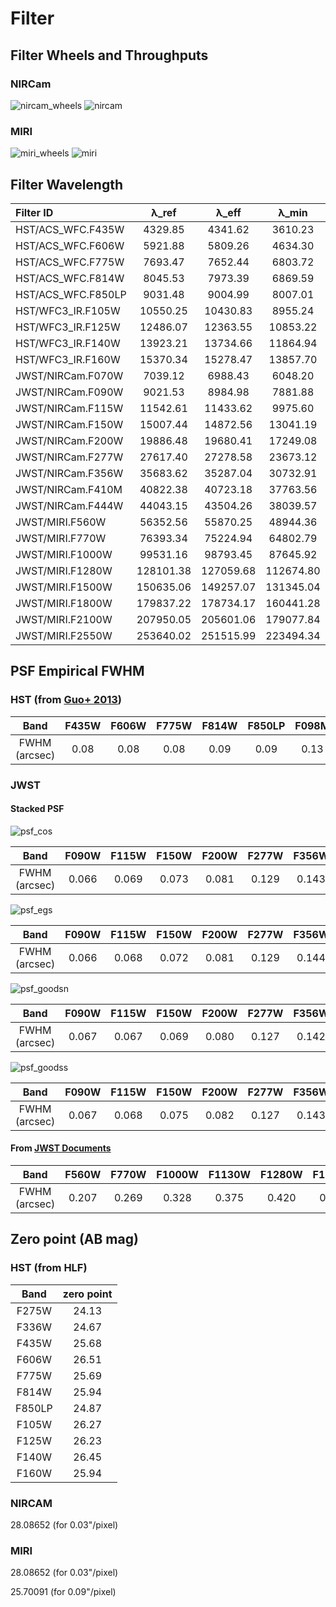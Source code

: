 # Filter 

## Filter Wheels and Throughputs 

### NIRCam
![nircam_wheels](nircam_wheels.jpeg)
![nircam](nircam.jpeg)

### MIRI
![miri_wheels](miri_wheels.jpeg)
![miri](miri.jpeg)

## Filter Wavelength

| Filter ID          | &lambda;_ref | &lambda;_eff | &lambda;_min | &lambda;_max |
|:-------------------|:------------:|:------------:|:------------:|:------------:|
| HST/ACS_WFC.F435W  |   4329.85    |   4341.62    |   3610.23    |   4883.77    |
| HST/ACS_WFC.F606W  |   5921.88    |   5809.26    |   4634.30    |   7180.10    |
| HST/ACS_WFC.F775W  |   7693.47    |   7652.44    |   6803.72    |   8631.82    |
| HST/ACS_WFC.F814W  |   8045.53    |   7973.39    |   6869.59    |   9632.01    |
| HST/ACS_WFC.F850LP |   9031.48    |   9004.99    |   8007.01    |   10862.13   |
| HST/WFC3_IR.F105W  |   10550.25   |   10430.83   |   8955.24    |   12130.55   |
| HST/WFC3_IR.F125W  |   12486.07   |   12363.55   |   10853.22   |   14141.73   |
| HST/WFC3_IR.F140W  |   13923.21   |   13734.66   |   11864.94   |   16133.14   |
| HST/WFC3_IR.F160W  |   15370.34   |   15278.47   |   13857.70   |   17003.09   |
| JWST/NIRCam.F070W  |   7039.12    |   6988.43    |   6048.20    |   7927.07    |
| JWST/NIRCam.F090W  |   9021.53    |   8984.98    |   7881.88    |   10243.08   |
| JWST/NIRCam.F115W  |   11542.61   |   11433.62   |   9975.60    |   13058.40   |
| JWST/NIRCam.F150W  |   15007.44   |   14872.56   |   13041.19   |   16948.89   |
| JWST/NIRCam.F200W  |   19886.48   |   19680.41   |   17249.08   |   22596.64   |
| JWST/NIRCam.F277W  |   27617.40   |   27278.58   |   23673.12   |   32203.22   |
| JWST/NIRCam.F356W  |   35683.62   |   35287.04   |   30732.91   |   40801.26   |
| JWST/NIRCam.F410M  |   40822.38   |   40723.18   |   37763.56   |   44048.41   |
| JWST/NIRCam.F444W  |   44043.15   |   43504.26   |   38039.57   |   50995.50   |
| JWST/MIRI.F560W    |   56352.56   |   55870.25   |   48944.36   |   64279.58   |
| JWST/MIRI.F770W    |   76393.34   |   75224.94   |   64802.79   |   88382.09   |
| JWST/MIRI.F1000W   |   99531.16   |   98793.45   |   87645.92   |  111053.33   |
| JWST/MIRI.F1280W   |  128101.38   |  127059.68   |  112674.80   |  143435.71   |
| JWST/MIRI.F1500W   |  150635.06   |  149257.07   |  131345.04   |  171580.84   |
| JWST/MIRI.F1800W   |  179837.22   |  178734.17   |  160441.28   |  203000.78   |
| JWST/MIRI.F2100W   |  207950.05   |  205601.06   |  179077.84   |  244780.51   |
| JWST/MIRI.F2550W   |  253640.02   |  251515.99   |  223494.34   |  299940.00   |

## PSF Empirical FWHM

### HST (from [Guo+ 2013](https://ui.adsabs.harvard.edu/abs/2013ApJS..207...24G))

|     Band      | F435W | F606W | F775W | F814W | F850LP | F098M | F105W | F125W | F160W |
|:-------------:|:-----:|:-----:|:-----:|:-----:|:------:|:-----:|:-----:|:-----:|:-----:|
| FWHM (arcsec) | 0.08  | 0.08  | 0.08  | 0.09  |  0.09  | 0.13  | 0.15  | 0.16  | 0.17  |

### JWST

#### Stacked PSF

![psf_cos](check_psf_cos_psfr.png)

|     Band      | F090W | F115W | F150W | F200W | F277W | F356W | F410M | F444W |
|:-------------:|:-----:|:-----:|:-----:|:-----:|:-----:|:-----:|:-----:|:-----:|
| FWHM (arcsec) | 0.066 | 0.069 | 0.073 | 0.081 | 0.129 | 0.143 | 0.156 | 0.163 |

![psf_egs](check_psf_egs_psfr.png)

|     Band      | F090W | F115W | F150W | F200W | F277W | F356W | F410M | F444W |
|:-------------:|:-----:|:-----:|:-----:|:-----:|:-----:|:-----:|:-----:|:-----:|
| FWHM (arcsec) | 0.066 | 0.068 | 0.072 | 0.081 | 0.129 | 0.144 | 0.155 | 0.165 |

![psf_goodsn](check_psf_goodsn_psfr.png)

|     Band      | F090W | F115W | F150W | F200W | F277W | F356W | F410M | F444W |
|:-------------:|:-----:|:-----:|:-----:|:-----:|:-----:|:-----:|:-----:|:-----:|
| FWHM (arcsec) | 0.067 | 0.067 | 0.069 | 0.080 | 0.127 | 0.142 | 0.154 | 0.162 |

![psf_goodss](check_psf_goodss_psfr.png)

|     Band      | F090W | F115W | F150W | F200W | F277W | F356W | F410M | F444W |
|:-------------:|:-----:|:-----:|:-----:|:-----:|:-----:|:-----:|:-----:|:-----:|
| FWHM (arcsec) | 0.067 | 0.068 | 0.075 | 0.082 | 0.127 | 0.143 | 0.154 | 0.163 |

#### From [JWST Documents](https://jwst-docs.stsci.edu/jwst-near-infrared-camera/nircam-performance/nircam-point-spread-functions#gsc.tab=0)

|     Band      | F560W | F770W  | F1000W  | F1130W | F1280W  | F1500W | F1800W | F2100W | F2550W |
|:-------------:|:-----:|:------:|:-------:|:------:|:-------:|:------:|:------:|:------:|:------:|
| FWHM (arcsec) | 0.207 | 0.269  |  0.328  | 0.375  |  0.420  | 0.488  | 0.591  | 0.674  | 0.803  |

## Zero point (AB mag)

### HST (from HLF)

|  Band  | zero point |
|:------:|:----------:|
| F275W  |   24.13    |
| F336W  |   24.67    |
| F435W  |   25.68    |
| F606W  |   26.51    |
| F775W  |   25.69    |
| F814W  |   25.94    |
| F850LP |   24.87    |
| F105W  |   26.27    |
| F125W  |   26.23    |
| F140W  |   26.45    |
| F160W  |   25.94    |

### NIRCAM

28.08652 (for 0.03\"/pixel)

### MIRI

28.08652 (for 0.03\"/pixel)

25.70091 (for 0.09\"/pixel)